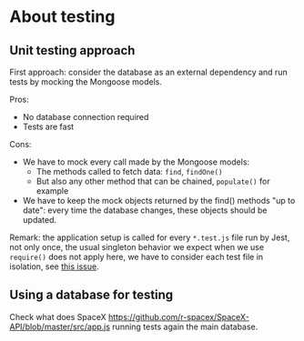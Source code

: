 # About testing

## Unit testing approach

First approach: consider the database as an external dependency and run tests by mocking the Mongoose models.

Pros:

- No database connection required
- Tests are fast

Cons:

- We have to mock every call made by the Mongoose models:
  - The methods called to fetch data: `find`, `findOne()`
  - But also any other method that can be chained, `populate()` for example
- We have to keep the mock objects returned by the find() methods "up to date": every time the database changes, these objects should be updated.

Remark: the application setup is called for every `*.test.js` file run by Jest, not only once, the usual singleton behavior we expect when we use `require()` does not apply here, we have to consider each test file in isolation, see [this issue](https://github.com/facebook/jest/issues/4413).

## Using a database for testing

Check what does SpaceX https://github.com/r-spacex/SpaceX-API/blob/master/src/app.js running tests again the main database.
